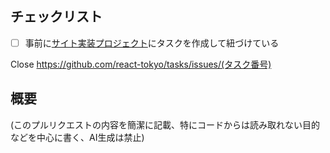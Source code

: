 ## チェックリスト

- [ ] 事前に[サイト実装プロジェクト](https://github.com/orgs/react-tokyo/projects/3)にタスクを作成して紐づけている

Close https://github.com/react-tokyo/tasks/issues/(タスク番号)

## 概要

(このプルリクエストの内容を簡潔に記載、特にコードからは読み取れない目的などを中心に書く、AI生成は禁止)
